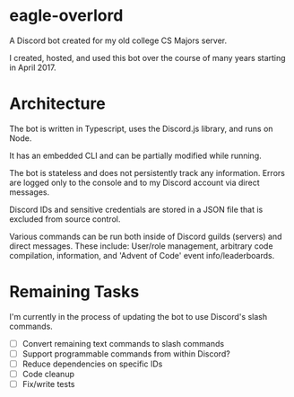 # eagle-overlord

A Discord bot created for my old college CS Majors server.

I created, hosted, and used this bot over the course of many years starting in April 2017.

# Architecture

The bot is written in Typescript, uses the Discord.js library, and runs on Node.

It has an embedded CLI and can be partially modified while running.

The bot is stateless and does not persistently track any information.
Errors are logged only to the console and to my Discord account via direct messages.

Discord IDs and sensitive credentials are stored in a JSON file that is excluded from source control.

Various commands can be run both inside of Discord guilds (servers) and direct messages.
These include: User/role management, arbitrary code compilation, information, and 'Advent of Code' event info/leaderboards.

# Remaining Tasks

I'm currently in the process of updating the bot to use Discord's slash commands.

- [ ] Convert remaining text commands to slash commands
- [ ] Support programmable commands from within Discord?
- [ ] Reduce dependencies on specific IDs
- [ ] Code cleanup
- [ ] Fix/write tests

